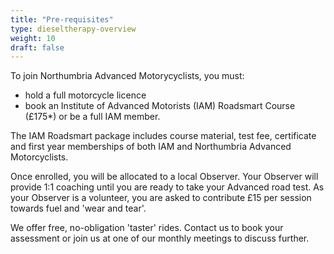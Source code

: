```yaml
---
title: "Pre-requisites"
type: dieseltherapy-overview
weight: 10
draft: false
---
```


To join Northumbria Advanced Motorycyclists, you must:

- hold a full motorcycle licence
- book an Institute of Advanced Motorists (IAM) Roadsmart Course (£175*) or be a full IAM member.

The IAM Roadsmart package includes course material, test fee, certificate and first year memberships of both IAM and Northumbria Advanced Motorcyclists.

Once enrolled, you will be allocated to a local Observer. Your Observer will provide 1:1 coaching until you are ready to take your Advanced road test. As your Observer is a volunteer, you are asked to contribute £15 per session towards fuel and 'wear and tear'.

We offer free, no-obligation 'taster' rides. Contact us to book your assessment or join us at one of our monthly meetings to discuss further.
